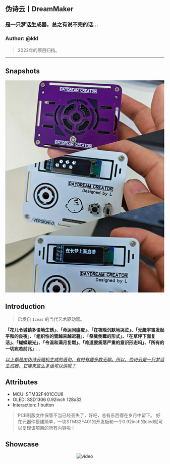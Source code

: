 ## 伪诗云丨DreamMaker
### 是一只梦话生成器，总之有说不完的话...
### Author: @kkl

> 2022年的项目归档。

---

## Snapshots
![](Pictures/image.jpg)

## Introduction

> 启发自 `1ceas` 的当代艺术驱动器。

**「花儿令城镇多语地生锈」、「命运同瘟疫」、「在夜晚沉默地哭泣」、「无趣宇宙发起平和的良夜」、「组织性的雪越来越迟暮」、「祭奠倒霉的形式」、「在草坪下面复活」、「蝴蝶跟光」、「令温和满月复燃」、「难道要奚落严重的意识形态吗」、「所有的一切宛若前兆」**...

<u>_以上都是由伪诗云随机生成的语句，有时有趣多数无聊。所以，伪诗云是一只梦话生成器，它哪来这么多话可以讲呢？_</u>
## Attributes

- MCU: STM32F401CCU6
- OLED: SSD1306 0.92inch 128x32
- Interaction: 1 button

> PCB制版文件保管不当已经丢失了，好吧，总有东西得在岁月中留下。
> 好在元器件搭建简单，一块STM32F401的开发板和一个0.92inch的oled就可以复现该项目的所有内容啦！

## Showcase
<div align="center">  
  <img src="Pictures/video.gif" alt="video" />  
</div>
